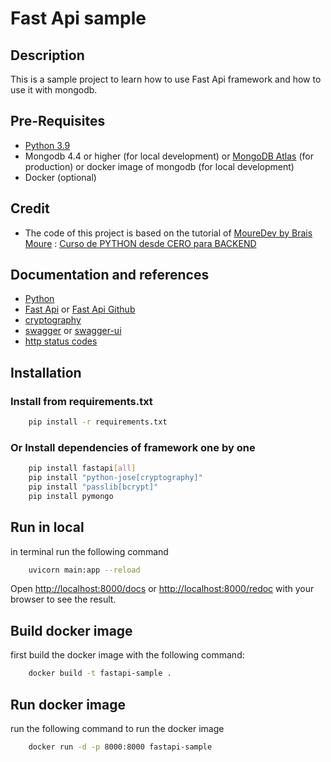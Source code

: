 # Fast Api sample

## Description

This is a sample project to learn how to use Fast Api framework and how to use it with mongodb.

## Pre-Requisites

* [Python 3.9](https://www.python.org/downloads/)
* Mongodb 4.4 or higher (for local development) or [MongoDB Atlas](https://www.mongodb.com/cloud/atlas) (for production) or docker image of mongodb (for local development)
* Docker (optional)

## Credit

* The code of this project is based on the tutorial of [MoureDev by Brais Moure](https://github.com/mouredev) : [Curso de PYTHON desde CERO para BACKEND](https://www.youtube.com/watch?v=_y9qQZXE24A&t=20500s)

## Documentation and references 

* [Python](https://www.python.org/doc/)
* [Fast Api](https://fastapi.tiangolo.com/) or [Fast Api Github](https://github.com/tiangolo/fastapi)
* [cryptography](https://python-jose.readthedocs.io/en/latest/)
* [swagger](https://swagger.io/) or [swagger-ui](https://swagger.io/tools/swagger-ui/)
* [http status codes](https://developer.mozilla.org/en-US/docs/Web/HTTP/Status)

## Installation

### Install from requirements.txt

```bash
    pip install -r requirements.txt
```

### Or Install dependencies of framework one by one

```bash
    pip install fastapi[all]
    pip install "python-jose[cryptography]"
    pip install "passlib[bcrypt]"
    pip install pymongo
```

## Run in local

in terminal run the following command
```bash 
    uvicorn main:app --reload
```

Open [http://localhost:8000/docs](http://localhost:8000/docs) or [http://localhost:8000/redoc](http://localhost:8000/redocs) with your browser to see the result.

## Build docker image

first build the docker image with the following command:
```bash
    docker build -t fastapi-sample .
```

## Run docker image

run the following command to run the docker image

```bash
    docker run -d -p 8000:8000 fastapi-sample
```

